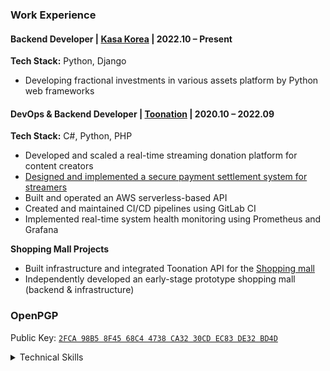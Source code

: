 ### Work Experience

#### Backend Developer | [Kasa Korea](https://kasa.co.kr/) | 2022.10 – Present  
**Tech Stack:** Python, Django  
- Developing fractional investments in various assets platform by Python web frameworks  

#### DevOps & Backend Developer | [Toonation](https://toon.at/) | 2020.10 – 2022.09  
**Tech Stack:** C#, Python, PHP  
- Developed and scaled a real-time streaming donation platform for content creators  
- [Designed and implemented a secure payment settlement system for streamers](https://payment.toothlife.co.kr/)  
- Built and operated an AWS serverless-based API  
- Created and maintained CI/CD pipelines using GitLab CI  
- Implemented real-time system health monitoring using Prometheus and Grafana  

**Shopping Mall Projects**  
- Built infrastructure and integrated Toonation API for the [Shopping mall](https://shop.toon.at)  
- Independently developed an early-stage prototype shopping mall (backend & infrastructure)  

### OpenPGP
Public Key: [`2FCA 98B5 8F45 68C4 4738 CA32 30CD EC83 DE32 BD4D`](https://keys.openpgp.org/vks/v1/by-fingerprint/2FCA98B58F4568C44738CA3230CDEC83DE32BD4D)

<details>
  <summary>Technical Skills</summary>
  
  ### Languages
  ![Python](https://img.shields.io/badge/Python-3776AB?style=flat&logo=Python&logoColor=white)
  ![C#](https://img.shields.io/badge/C%23-239120.svg?style=flat&logo=c-sharp&logoColor=white)
  ![Go](https://img.shields.io/badge/Go-00ADD8.svg?style=flat&logo=go&logoColor=white)
  ![JavaScript](https://img.shields.io/badge/Javascript-323330.svg?style=flat&logo=javascript)
  ![PHP](https://img.shields.io/badge/PHP-777BB4.svg?style=flat&logo=php&logoColor=white)
  ![Java](https://img.shields.io/badge/Java-ED8B00.svg?style=flat&logo=java&logoColor=white)

  ### Frameworks & Tools
  ![FastAPI](https://img.shields.io/badge/FastAPI-009688?style=flat&logo=FastAPI&logoColor=white)
  ![Django](https://img.shields.io/badge/Django-092E20.svg?style=flat&logo=django&logoColor=white)
  ![.Net](https://img.shields.io/badge/.NET-5C2D91?style=flat&logo=.net&logoColor=white)
  ![CodeIgniter](https://img.shields.io/badge/Codeigniter-EF4223.svg?style=flat&logo=codeigniter&logoColor=white)

  ### Cloud & Infrastructure
  ![AWS](https://img.shields.io/badge/AWS-FF9900.svg?style=flat&logo=amazon-aws&logoColor=white)
  ![Terraform](https://img.shields.io/badge/Terraform-7B42BC?style=flat&logo=terraform&logoColor=white)
  ![Docker](https://img.shields.io/badge/Docker-0db7ed.svg?style=flat&logo=docker&logoColor=white)
  ![Kubernetes](https://img.shields.io/badge/Kubernetes-326CE5?style=flat&logo=kubernetes&logoColor=white)
  ![GitHub Actions](https://img.shields.io/badge/Github%20Actions-2671E5.svg?style=flat&logo=githubactions&logoColor=white)
  ![GitLab CI](https://img.shields.io/badge/Gitlab%20CI-181717.svg?style=flat&logo=gitlab&logoColor=white)
  ![Cloudflare](https://img.shields.io/badge/Cloudflare-F38020?style=flat&logo=Cloudflare&logoColor=white)

  ### Operating Systems
  ![Ubuntu](https://img.shields.io/badge/Ubuntu-E95420?style=flat&logo=ubuntu&logoColor=white)
  ![Rocky Linux](https://img.shields.io/badge/-Rocky%20Linux-10B981?style=flat&logo=rockylinux&logoColor=white)
  ![CentOS](https://img.shields.io/badge/CentOS-002260?style=flat&logo=centos&logoColor=F0F0F0)
  ![Windows Server](https://img.shields.io/badge/Windows%20Server-0078D6?style=flat&logo=windows&logoColor=white)

  ### Databases
  ![MySQL](https://img.shields.io/badge/MySQL-005C84?style=flat&logo=mysql&logoColor=white)
  ![MariaDB](https://img.shields.io/badge/MariaDB-003545?style=flat&logo=mariaDB&logoColor=white)
  ![MSSQL](https://img.shields.io/badge/MSSQL-CC2927?style=flat&logo=microsoft-sql-server&logoColor=white)
  ![Redis](https://img.shields.io/badge/Redis-DD0031.svg?style=flat&logo=redis&logoColor=white)
  ![AmazonDynamoDB](https://img.shields.io/badge/Amazon%20DynamoDB-4053D6?style=flat&logo=Amazon%20DynamoDB&logoColor=white)

  ### Monitoring & Observability
  ![Grafana](https://img.shields.io/badge/Grafana-F46800.svg?style=flat&logo=grafana&logoColor=white)
  ![Prometheus](https://img.shields.io/badge/Prometheus-E6522C?style=flat&logo=Prometheus&logoColor=white)
  ![Datadog](https://img.shields.io/badge/Datadog-632CA6?style=flat&logo=datadog&logoColor=white)

  ### Project Management
  ![Jira](https://img.shields.io/badge/Jira-0A0FFF.svg?style=flat&logo=jira&logoColor=white)
  ![Confluence](https://img.shields.io/badge/Confluence-172BF4.svg?style=flat&logo=confluence&logoColor=white)
  ![Redmine](https://img.shields.io/badge/Redmine-B32024.svg?style=flat&logo=redmine&logoColor=white)
</details>
